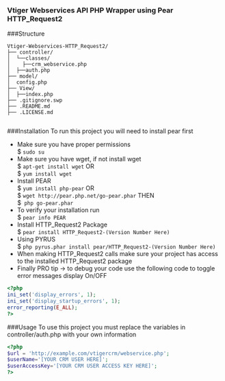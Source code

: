 ### Vtiger Webservices API PHP Wrapper using Pear HTTP_Request2
###Structure
```
Vtiger-Webservices-HTTP_Request2/
├── controller/
│  └──classes/
│    ├──crm_webservice.php
│  ├──auth.php
├── model/
│  config.php
├── View/
│  ├──index.php
├── .gitignore.swp
├── .README.md
├── .LICENSE.md


```		
###Installation
To run this project you will need to install pear first
* Make sure you have proper permissions <br />
$ `sudo su`
* Make sure you have wget, if not install wget<br />
$ `apt-get install wget` OR <br />
$ `yum install wget` <br />
* Install PEAR<br />
$ `yum install php-pear` OR <br />
$ `wget http://pear.php.net/go-pear.phar` THEN <br> $` php go-pear.phar`
* To verify your installation run <br />
$ `pear info PEAR`
* Install HTTP_Request2 Package <br />
$ `pear install HTTP_Request2-(Version Number Here)`
* Using PYRUS <br />
$ `php pyrus.phar install pear/HTTP_Request2-(Version Number Here)`
* When making HTTP_Request2 calls make sure your project has access to the installed HTTP_Request2 package
* Finally PRO tip -> to debug your code use the following code to toggle error messages display On/OFF
```php
<?php
ini_set('display_errors', 1);
ini_set('display_startup_errors', 1);
error_reporting(E_ALL);
?>
```
###Usage
To use this project you must replace the variables in controller/auth.php with your own information

```php
<?php
$url = 'http://example.com/vtigercrm/webservice.php';
$userName='[YOUR CRM USER HERE]';
$userAccessKey='[YOUR CRM USER ACCESS KEY HERE]';
?>
```
